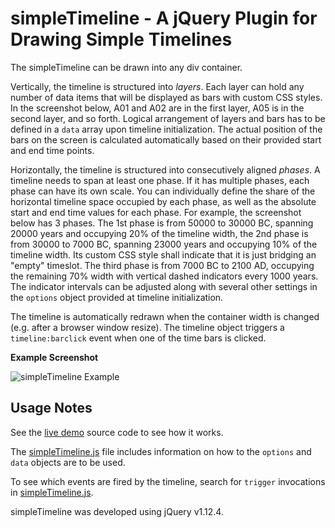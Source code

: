# simpleTimeline - A jQuery Plugin for Drawing Simple Timelines

The simpleTimeline can be drawn into any div container. 

Vertically, the timeline is structured into *layers*. Each layer can hold any number of data items that will be displayed as bars with custom CSS styles. In the screenshot below, A01 and A02 are in the first layer, A05 is in the second layer, and so forth. Logical arrangement of layers and bars has to be defined in a `data` array upon timeline initialization. The actual position of the bars on the screen is calculated automatically based on their provided start and end time points.

Horizontally, the timeline is structured into consecutively aligned *phases*. A timeline needs to span at least one phase. If it has multiple phases, each phase can have its own scale. You can individually define the share of the horizontal timeline space occupied by each phase, as well as the absolute start and end time values for each phase. For example, the screenshot below has 3 phases. The 1st phase is from 50000 to 30000 BC, spanning 20000 years and occupying 20% of the timeline width, the 2nd phase is from 30000 to 7000 BC, spanning 23000 years and occupying 10% of the timeline width. Its custom CSS style shall indicate that it is just bridging an "empty" timeslot. The third phase is from 7000 BC to 2100 AD, occupying the remaining 70% width with vertical dashed indicators every 1000 years. The indicator intervals can be adjusted along with several other settings in the `options` object provided at timeline initialization.

The timeline is automatically redrawn when the container width is changed (e.g. after a browser window resize). The timeline object triggers a `timeline:barclick` event when one of the time bars is clicked.

**Example Screenshot**

![simpleTimeline Example](https://esciencecenter.github.io/assets/simpleTimeline/screenshots/simpleTimeline-screenshot-en.png)

## Usage Notes

See the [live demo](https://esciencecenter.github.io/simpleTimeline/example.html) source code to see how it works.

The [simpleTimeline.js](simpleTimeline.js) file includes information on how to the `options` and `data` objects are to be used.

To see which events are fired by the timeline, search for `trigger` invocations in [simpleTimeline.js](simpleTimeline.js).

simpleTimeline was developed using jQuery v1.12.4.